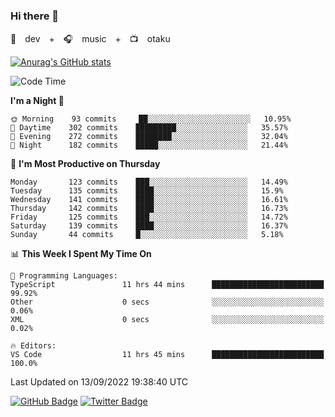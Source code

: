 ### Hi there 👋

🚀　dev　+　🎧　music　+　📺　otaku


[![Anurag's GitHub stats](https://github-readme-stats.vercel.app/api?username=koheitasaka&count_private=true&show_icons=true&theme=monokai)](https://github.com/koheitasaka/github-readme-stats)

<!--START_SECTION:waka-->
![Code Time](http://img.shields.io/badge/Code%20Time-1%2C079%20hrs%2027%20mins-blue)

**I'm a Night 🦉** 

```text
🌞 Morning    93 commits     ██░░░░░░░░░░░░░░░░░░░░░░░   10.95% 
🌆 Daytime    302 commits    █████████░░░░░░░░░░░░░░░░   35.57% 
🌃 Evening    272 commits    ████████░░░░░░░░░░░░░░░░░   32.04% 
🌙 Night      182 commits    █████░░░░░░░░░░░░░░░░░░░░   21.44%

```
📅 **I'm Most Productive on Thursday** 

```text
Monday       123 commits    ███░░░░░░░░░░░░░░░░░░░░░░   14.49% 
Tuesday      135 commits    ████░░░░░░░░░░░░░░░░░░░░░   15.9% 
Wednesday    141 commits    ████░░░░░░░░░░░░░░░░░░░░░   16.61% 
Thursday     142 commits    ████░░░░░░░░░░░░░░░░░░░░░   16.73% 
Friday       125 commits    ███░░░░░░░░░░░░░░░░░░░░░░   14.72% 
Saturday     139 commits    ████░░░░░░░░░░░░░░░░░░░░░   16.37% 
Sunday       44 commits     █░░░░░░░░░░░░░░░░░░░░░░░░   5.18%

```


📊 **This Week I Spent My Time On** 

```text
💬 Programming Languages: 
TypeScript               11 hrs 44 mins      █████████████████████████   99.92% 
Other                    0 secs              ░░░░░░░░░░░░░░░░░░░░░░░░░   0.06% 
XML                      0 secs              ░░░░░░░░░░░░░░░░░░░░░░░░░   0.02%

🔥 Editors: 
VS Code                  11 hrs 45 mins      █████████████████████████   100.0%

```


 Last Updated on 13/09/2022 19:38:40 UTC
<!--END_SECTION:waka-->

[![GitHub Badge](https://img.shields.io/badge/GitHub-100000?style=for-the-badge&logo=github&logoColor=white)](https://github.com/koheitasaka)
[![Twitter Badge](https://img.shields.io/badge/Twitter-1DA1F2?style=for-the-badge&logo=twitter&logoColor=white)](https://twitter.com/sleep_asleep_)
